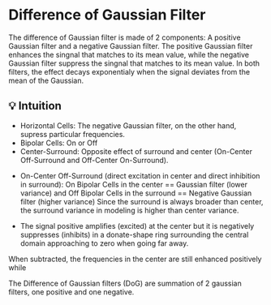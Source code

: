 # Difference of Gaussian Filter

The difference of Gaussian filter is made of 2 components: A positive Gaussian filter and a negative Gaussian filter.
The positive Gaussian filter enhances the singnal that matches to its mean value, while
the negative Gaussian filter suppress the singnal that matches to its mean value.
In both filters, the effect decays exponentialy when the signal deviates from the mean of the Gaussian.


<h2> 💡 Intuition </h2>



* Horizontal Cells: The negative Gaussian filter, on the other hand, supress particular frequencies.
* Bipolar Cells: On or Off
* Center-Surround: Opposite effect of surround and center (On-Center Off-Surround and Off-Center On-Surround).
- On-Center Off-Surround (direct excitation in center and direct inhibition in surround): On Bipolar Cells in the center == Gaussian filter (lower variance) and Off Bipolar Cells in the surround == Negative Gaussian filter (higher variance)
Since the surround is always broader than center, the surround variance in modeling is higher than center variance.
* The signal positive amplifies (excited) at the center but it is negatively suppresses (inhibits) in a donate-shape ring surrounding the central domain approaching to zero when going far away.

When subtracted, the frequencies
in the center are still enhanced positively while 

The Difference of Gaussian filters (DoG) are summation of 2 gaussian filters, one positive and one negative.


